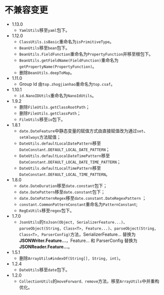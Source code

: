 # 不兼容变更

* 1.13.0
  * `YamlUtils`移至`yaml`包下。
* 1.12.0
  * `ClassUtils.isBasic`重命名为`isPrimitiveType`。
  * `BeanUtils`移至`bean`包下。
  * `BeanUtils.FieldFunction`重命名为`PropertyFunction`并移至根包下。
  * `BeanUtils.getFieldName(FieldFunction)`重命名为`getPropertyName(PropertyFunction)`。
  * 删除`BeanUtils.deepToMap`。
* 1.11.0
  * Group Id 由`top.zhogjianhao`重命名为`top.csaf`。
* 1.10.1
  * `id.NanoIDUtils`重命名为`NanoIdUtils`。
* 1.9.2
  * 删除`FileUtils.getClassRootPath`；
  * 删除`FileUtils.getClassPath`；
  * `FileUtils`移至`io`包下。
* 1.8.1
  * `date.DateFeature`中静态变量的赋值方式由直接赋值改为通过`set`、`setAlways`方法赋值；
  * `DateUtils.defaultLocalDatePattern`移至`DateConstant.DEFAULT_LOCAL_DATE_PATTERN`；
  * `DateUtils.defaultLocalDateTimePattern`移至`DateConstant.DEFAULT_LOCAL_DATE_TIME_PATTERN`；
  * `DateUtils.defaultLocalTimePattern`移至`DateConstant.DEFAULT_LOCAL_TIME_PATTERN`。
* 1.8.0
  * `date.DateDuration`移至`date.constant`包下；
  * `date.DatePattern`移至`date.constant`包下；
  * `date.DatePatternRegex`移至`date.constant.DateRegexPattern` ；
  * `constant.CommonPatternConstant`重命名为`PatternConstant`;
  * `RegExUtils`移至`regex`包下。
* 1.7.0
  * `JsonUtils`的`toJson(Object, SerializerFeature...)`、`parseObject(String, Class<T>, Feature...)`、`parseObject(String, Class<T>, ParserConfig)`方法，SerializerFeature... 替换为 **JSONWriter.Feature...**，Feature... 和 ParserConfig 替换为 **JSONReader.Feature...**。
* 1.5.1
  * 删除`ArrayUtils#indexOf(String[], String, int)`。
* 1.2.4
  * `DateUtils`移至`date`包下。
* 1.2.0
  * `CollectionUtils`的`moveForward、remove`方法，移至`ArrayUtils`中并重构优化。

